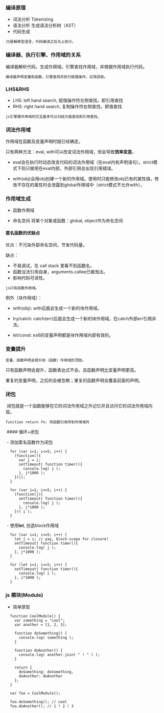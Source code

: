 ### 编译原理

- 词法分析 Tokenizing
- 语法分析 生成语法分析树（AST）
- 代码生成

`JS是解释型语言，代码编译之后马上执行。`

### 编译器、执行引擎、作用域的关系

编译器解析代码，生成作用域。引擎查找作用域，并根据作用域执行代码。

`编译器声明变量和函数，引擎查找并执行赋值操作、垃圾回收。`

### LHS&RHS
- LHS: left hand search, 赋值操作符左侧查找，即引用查找
- RHS: right hand search, 复制操作符右侧查找，即值查找

`js引擎跟作用域的交互基本可以归结为值查找和引用查找。`

### 词法作用域

作用域在函数及变量声明时就已经确定。

只有两种方法：eval, with可以改变词法作用域，但会导致**效率变差**。

- eval会在执行时动态改变代码的词法作用域（在eval内有声明语句）。strict模式下则只做用在eval内部，外部引用会出现引用错误。

- with(obj)会用obj创建一个新的作用域。使用时只能修改obj已有的属性值，修改不存在的属性时会泄露到global作用域中（strict模式不允许with）。

### 作用域生成

- 函数作用域

- 命名空间
  将某个对象或函数：global, object作为命名空间
  
#### 匿名函数的优缺点

优点：不污染外部命名空间，节省代码量。

缺点：

- 不易调试，在 call stack 里看不到函数名。
- 函数没法引用自身，arguments.callee已被淘汰。
- 影响代码可读性。

``js只有函数作用域。``

例外（块作用域）：

- with(obj): with后面会生成一个新的块作用域。

- try/catch: catch(err)后面会生成一个新的块作用域，在catch外部err引用非法。

- let/const: es6的变量声明都是块作用域内部有效的。

### 变量提升

``变量、函数声明会提升到（函数）作用域的顶部。``

只有函数声明会提升，函数表达式不会。且函数声明比变量声明更高。

重复的变量声明，之后的会被忽略；重复的函数声明会覆盖前面的声明。

### 闭包

  闭包就是一个函数能够在它的词法作用域之外记忆并且访问它的词法作用域内容。
  
  ``function return fn: 将函数引用传到作用域外``
  
  #### 循环+闭包
  
  - 添加匿名函数作为闭包
  
  ```
    for (var i=1; i<=5; i++) {
      (function(){
        var j = i;
        setTimeout( function timer(){
          console.log( j );
        }, j*1000 );
      })();
    }
  ```
  ```
    for (var i=1; i<=5; i++) {
      (function(j){
        setTimeout( function timer(){
          console.log( j );
        }, j*1000 );
      })( i );
    }
  ```
  
  - 使用**let**, 创造block作用域
  
  ```
    for (var i=1; i<=5; i++) {
      let j = i; // yay, block-scope for closure!
      setTimeout( function timer(){
        console.log( j );
      }, j*1000 );
    }
```
```
  for (let i=1; i<=5; i++) {
    setTimeout( function timer(){
      console.log( i );
    }, i*1000 );
  }
```

### js 模块(Module)

- 简单原型

```
  function CoolModule() {
    var something = "cool";
    var another = [1, 2, 3];

    function doSomething() {
      console.log( something );
    }

    function doAnother() {
      console.log( another.join( " ! " ) );
    }

    return {
      doSomething: doSomething,
      doAnother: doAnother
    };
  }

  var foo = CoolModule();

  foo.doSomething(); // cool
  foo.doAnother(); // 1 ! 2 ! 3
```

